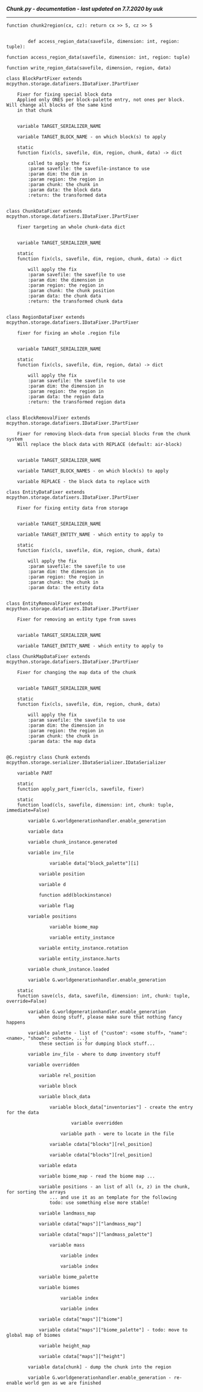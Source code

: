 ***Chunk.py - documentation - last updated on 7.7.2020 by uuk***
___

    function chunk2region(cx, cz): return cx >> 5, cz >> 5
            
            
            def access_region_data(savefile, dimension: int, region: tuple):

    function access_region_data(savefile, dimension: int, region: tuple)

    function write_region_data(savefile, dimension, region, data)

    class BlockPartFixer extends mcpython.storage.datafixers.IDataFixer.IPartFixer
        
        Fixer for fixing special block data
        Applied only ONES per block-palette entry, not ones per block. Will change all blocks of the same kind
        in that chunk


        variable TARGET_SERIALIZER_NAME

        variable TARGET_BLOCK_NAME - on which block(s) to apply

        static
        function fix(cls, savefile, dim, region, chunk, data) -> dict
            
            called to apply the fix
            :param savefile: the savefile-instance to use
            :param dim: the dim in
            :param region: the region in
            :param chunk: the chunk in
            :param data: the block data
            :return: the transformed data


    class ChunkDataFixer extends mcpython.storage.datafixers.IDataFixer.IPartFixer
        
        fixer targeting an whole chunk-data dict


        variable TARGET_SERIALIZER_NAME

        static
        function fix(cls, savefile, dim, region, chunk, data) -> dict
            
            will apply the fix
            :param savefile: the savefile to use
            :param dim: the dimension in
            :param region: the region in
            :param chunk: the chunk position
            :param data: the chunk data
            :return: the transformed chunk data


    class RegionDataFixer extends mcpython.storage.datafixers.IDataFixer.IPartFixer
        
        fixer for fixing an whole .region file


        variable TARGET_SERIALIZER_NAME

        static
        function fix(cls, savefile, dim, region, data) -> dict
            
            will apply the fix
            :param savefile: the savefile to use
            :param dim: the dimension in
            :param region: the region in
            :param data: the region data
            :return: the transformed region data


    class BlockRemovalFixer extends mcpython.storage.datafixers.IDataFixer.IPartFixer
        
        Fixer for removing block-data from special blocks from the chunk system
        Will replace the block data with REPLACE (default: air-block)


        variable TARGET_SERIALIZER_NAME

        variable TARGET_BLOCK_NAMES - on which block(s) to apply

        variable REPLACE - the block data to replace with

    class EntityDataFixer extends mcpython.storage.datafixers.IDataFixer.IPartFixer
        
        Fixer for fixing entity data from storage


        variable TARGET_SERIALIZER_NAME

        variable TARGET_ENTITY_NAME - which entity to apply to

        static
        function fix(cls, savefile, dim, region, chunk, data)
            
            will apply the fix
            :param savefile: the savefile to use
            :param dim: the dimension in
            :param region: the region in
            :param chunk: the chunk in
            :param data: the entity data


    class EntityRemovalFixer extends mcpython.storage.datafixers.IDataFixer.IPartFixer
        
        Fixer for removing an entity type from saves


        variable TARGET_SERIALIZER_NAME

        variable TARGET_ENTITY_NAME - which entity to apply to

    class ChunkMapDataFixer extends mcpython.storage.datafixers.IDataFixer.IPartFixer
        
        Fixer for changing the map data of the chunk


        variable TARGET_SERIALIZER_NAME

        static
        function fix(cls, savefile, dim, region, chunk, data)
            
            will apply the fix
            :param savefile: the savefile to use
            :param dim: the dimension in
            :param region: the region in
            :param chunk: the chunk in
            :param data: the map data


    @G.registry class Chunk extends mcpython.storage.serializer.IDataSerializer.IDataSerializer

        variable PART

        static
        function apply_part_fixer(cls, savefile, fixer)

        static
        function load(cls, savefile, dimension: int, chunk: tuple, immediate=False)

            variable G.worldgenerationhandler.enable_generation

            variable data

            variable chunk_instance.generated

            variable inv_file

                    variable data["block_palette"][i]

                variable position

                variable d

                function add(blockinstance)

                variable flag

            variable positions

                    variable biome_map

                    variable entity_instance

                variable entity_instance.rotation

                variable entity_instance.harts

            variable chunk_instance.loaded

            variable G.worldgenerationhandler.enable_generation

        static
        function save(cls, data, savefile, dimension: int, chunk: tuple, override=False)

            variable G.worldgenerationhandler.enable_generation
                when doing stuff, please make sure that nothing fancy happens

            variable palette - list of {"custom": <some stuff>, "name": <name>, "shown": <shown>, ...}
                these section is for dumping block stuff...

            variable inv_file - where to dump inventory stuff

            variable overridden

                variable rel_position

                variable block

                variable block_data

                    variable block_data["inventories"] - create the entry for the data

                            variable overridden

                        variable path - were to locate in the file

                    variable cdata["blocks"][rel_position]

                    variable cdata["blocks"][rel_position]

                variable edata

                variable biome_map - read the biome map ...

                variable positions - an list of all (x, z) in the chunk, for sorting the arrays
                    ... and use it as an template for the following
                    todo: use something else more stable!

                variable landmass_map

                variable cdata["maps"]["landmass_map"]

                variable cdata["maps"]["landmass_palette"]

                    variable mass

                        variable index

                        variable index

                variable biome_palette

                variable biomes

                        variable index

                        variable index

                variable cdata["maps"]["biome"]

                variable cdata["maps"]["biome_palette"] - todo: move to global map of biomes

                variable height_map

                variable cdata["maps"]["height"]

            variable data[chunk] - dump the chunk into the region

            variable G.worldgenerationhandler.enable_generation - re-enable world gen as we are finished